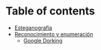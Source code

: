 # Table of contents

* [Esteganografía](README.md)
* [Reconocimiento y enumeración](reconocimiento-y-enumeracion/README.md)
  * [Google Dorking](<Reconocimiento y enumeración/Google Dorking.md>)
